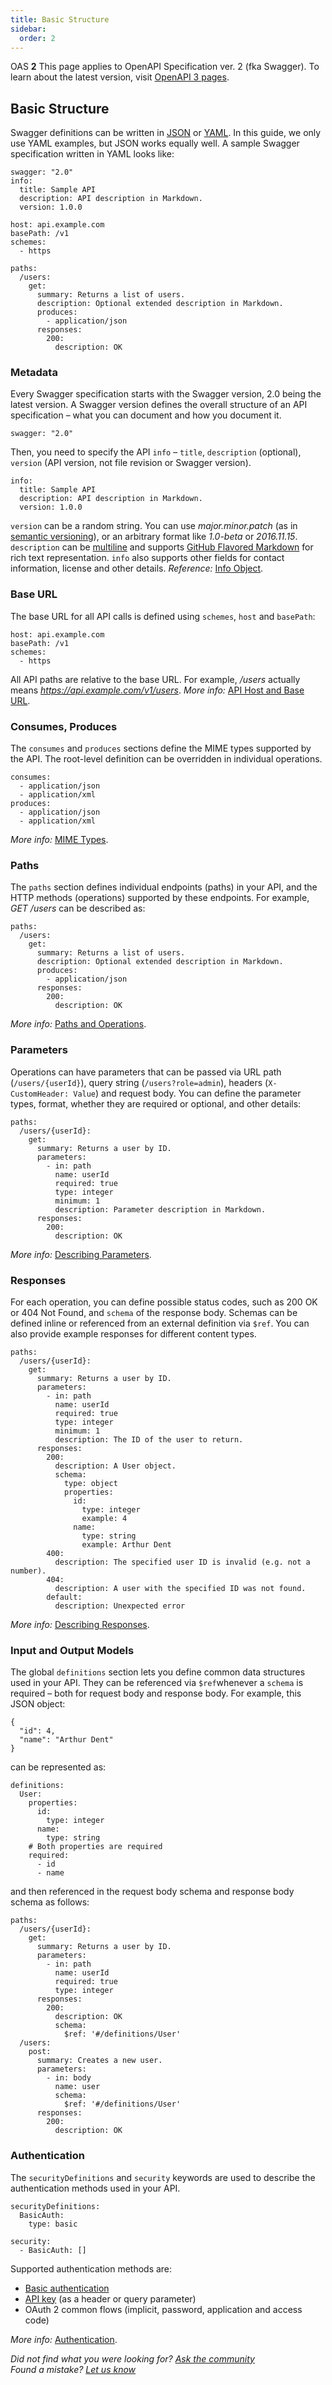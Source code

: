 ```yaml
---
title: Basic Structure
sidebar:
  order: 2
---
```


OAS **2** This page applies to OpenAPI Specification ver. 2 (fka Swagger). To learn about the latest version, visit [OpenAPI 3 pages](/specification/basic-structure).

## Basic Structure

Swagger definitions can be written in [JSON](https://en.wikipedia.org/wiki/JSON) or [YAML](https://en.wikipedia.org/wiki/YAML). In this guide, we only use YAML examples, but JSON works equally well. A sample Swagger specification written in YAML looks like:

    swagger: "2.0"
    info:
      title: Sample API
      description: API description in Markdown.
      version: 1.0.0

    host: api.example.com
    basePath: /v1
    schemes:
      - https

    paths:
      /users:
        get:
          summary: Returns a list of users.
          description: Optional extended description in Markdown.
          produces:
            - application/json
          responses:
            200:
              description: OK

### Metadata

Every Swagger specification starts with the Swagger version, 2.0 being the latest version. A Swagger version defines the overall structure of an API specification – what you can document and how you document it.

    swagger: "2.0"

Then, you need to specify the API `info` – `title`, `description` (optional), `version` (API version, not file revision or Swagger version).

    info:
      title: Sample API
      description: API description in Markdown.
      version: 1.0.0

`version` can be a random string. You can use _major.minor.patch_ (as in [semantic versioning](http://semver.org/)), or an arbitrary format like _1.0-beta_ or _2016.11.15_. `description` can be [multiline](http://stackoverflow.com/a/21699210) and supports [GitHub Flavored Markdown](https://guides.github.com/features/mastering-markdown/) for rich text representation. `info` also supports other fields for contact information, license and other details. _Reference:_ [Info Object](https://github.com/OAI/OpenAPI-Specification/blob/master/versions/2.0.md#infoObject).

### Base URL

The base URL for all API calls is defined using `schemes`, `host` and `basePath`:

    host: api.example.com
    basePath: /v1
    schemes:
      - https

All API paths are relative to the base URL. For example, _/users_ actually means _https://api.example.com/v1/users_. _More info:_ [API Host and Base URL](/specification/20/api-host-and-base-path/).

### Consumes, Produces

The `consumes` and `produces` sections define the MIME types supported by the API. The root-level definition can be overridden in individual operations.

    consumes:
      - application/json
      - application/xml
    produces:
      - application/json
      - application/xml

_More info:_ [MIME Types](/specification/20/mime-types/).

### Paths

The `paths` section defines individual endpoints (paths) in your API, and the HTTP methods (operations) supported by these endpoints. For example, _GET /users_ can be described as:

    paths:
      /users:
        get:
          summary: Returns a list of users.
          description: Optional extended description in Markdown.
          produces:
            - application/json
          responses:
            200:
              description: OK

_More info:_ [Paths and Operations](/specification/20/paths-and-operations/).

### Parameters

Operations can have parameters that can be passed via URL path (`/users/{userId}`), query string (`/users?role=admin`), headers (`X-CustomHeader: Value`) and request body. You can define the parameter types, format, whether they are required or optional, and other details:

    paths:
      /users/{userId}:
        get:
          summary: Returns a user by ID.
          parameters:
            - in: path
              name: userId
              required: true
              type: integer
              minimum: 1
              description: Parameter description in Markdown.
          responses:
            200:
              description: OK

_More info:_ [Describing Parameters](/specification/20/describing-parameters/).

### Responses

For each operation, you can define possible status codes, such as 200 OK or 404 Not Found, and `schema` of the response body. Schemas can be defined inline or referenced from an external definition via `$ref`. You can also provide example responses for different content types.

    paths:
      /users/{userId}:
        get:
          summary: Returns a user by ID.
          parameters:
            - in: path
              name: userId
              required: true
              type: integer
              minimum: 1
              description: The ID of the user to return.
          responses:
            200:
              description: A User object.
              schema:
                type: object
                properties:
                  id:
                    type: integer
                    example: 4
                  name:
                    type: string
                    example: Arthur Dent
            400:
              description: The specified user ID is invalid (e.g. not a number).
            404:
              description: A user with the specified ID was not found.
            default:
              description: Unexpected error

_More info:_ [Describing Responses](/specification/20/describing-responses/).

### Input and Output Models

The global `definitions` section lets you define common data structures used in your API. They can be referenced via `$ref`whenever a `schema` is required – both for request body and response body. For example, this JSON object:

    {
      "id": 4,
      "name": "Arthur Dent"
    }

can be represented as:

    definitions:
      User:
        properties:
          id:
            type: integer
          name:
            type: string
        # Both properties are required
        required:
          - id
          - name

and then referenced in the request body schema and response body schema as follows:

    paths:
      /users/{userId}:
        get:
          summary: Returns a user by ID.
          parameters:
            - in: path
              name: userId
              required: true
              type: integer
          responses:
            200:
              description: OK
              schema:
                $ref: '#/definitions/User'
      /users:
        post:
          summary: Creates a new user.
          parameters:
            - in: body
              name: user
              schema:
                $ref: '#/definitions/User'
          responses:
            200:
              description: OK

### Authentication

The `securityDefinitions` and `security` keywords are used to describe the authentication methods used in your API.

    securityDefinitions:
      BasicAuth:
        type: basic

    security:
      - BasicAuth: []

Supported authentication methods are:

- [Basic authentication](/specification/20/authentication/basic-authentication/)
- [API key](/specification/20/authentication/api-keys/) (as a header or query parameter)
- OAuth 2 common flows (implicit, password, application and access code)

_More info:_ [Authentication](/specification/20/authentication/).

_Did not find what you were looking for? [Ask the community](https://community.smartbear.com/t5/Swagger-Open-Source-Tools/bd-p/SwaggerOSTools)  
Found a mistake? [Let us know](https://github.com/swagger-api/swagger.io/issues)_
